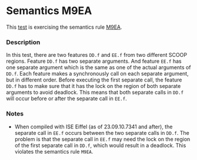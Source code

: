 # Semantics M9EA

This [test](.) is exercising the semantics rule [M9EA](../Readme.md).

### Description

In this test, there are two features `DD.f` and `EE.f` from two different SCOOP regions. Feature `DD.f` has two separate arguments. And feature `EE.f` has one separate argument which is the same as one of the actual arguments of `DD.f`. Each feature makes a synchronously call on each separate argument, but in different order. Before executing the first separate call, the feature `DD.f` has to make sure that it has the lock on the region of both separate arguments to avoid deadlock. This means that both separate calls in `DD.f` will occur before or after the separate call in `EE.f`.

### Notes

* When compiled with ISE Eiffel (as of 23.09.10.7341 and after), the separate call in `EE.f` occurs between the two separate calls in `DD.f`. The problem is that the separate call in `EE.f` may need the lock on the region of the first separate call in `DD.f`, which would result in a deadlock. This violates the semantics rule `M9EA`.
